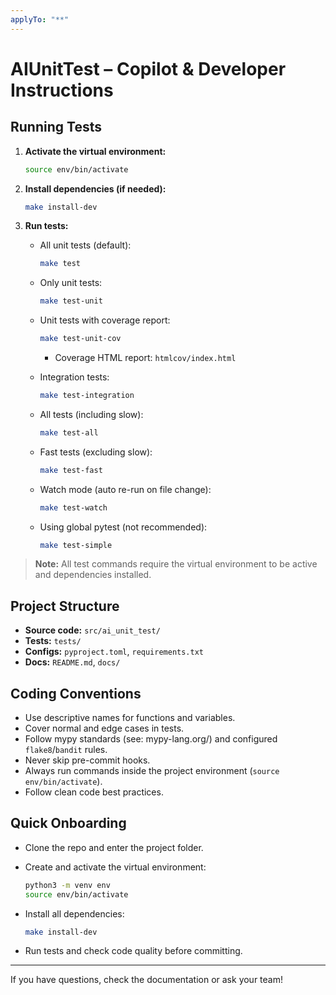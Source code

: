 ```yaml
---
applyTo: "**"
---
```


# AIUnitTest – Copilot & Developer Instructions

## Running Tests

1. **Activate the virtual environment:**

   ```bash
   source env/bin/activate
   ```

2. **Install dependencies (if needed):**

   ```bash
   make install-dev
   ```

3. **Run tests:**

   - All unit tests (default):

     ```bash
     make test
     ```

   - Only unit tests:

     ```bash
     make test-unit
     ```

   - Unit tests with coverage report:

     ```bash
     make test-unit-cov
     ```

     - Coverage HTML report: `htmlcov/index.html`

   - Integration tests:

     ```bash
     make test-integration
     ```

   - All tests (including slow):

     ```bash
     make test-all
     ```

   - Fast tests (excluding slow):

     ```bash
     make test-fast
     ```

   - Watch mode (auto re-run on file change):

     ```bash
     make test-watch
     ```

   - Using global pytest (not recommended):

     ```bash
     make test-simple
     ```

> **Note:** All test commands require the virtual environment to be active and dependencies installed.

## Project Structure

- **Source code:** `src/ai_unit_test/`
- **Tests:** `tests/`
- **Configs:** `pyproject.toml`, `requirements.txt`
- **Docs:** `README.md`, `docs/`

## Coding Conventions

- Use descriptive names for functions and variables.
- Cover normal and edge cases in tests.
- Follow mypy standards (see: mypy-lang.org/) and configured `flake8`/`bandit` rules.
- Never skip pre-commit hooks.
- Always run commands inside the project environment (`source env/bin/activate`).
- Follow clean code best practices.

## Quick Onboarding

- Clone the repo and enter the project folder.

- Create and activate the virtual environment:

  ```bash
  python3 -m venv env
  source env/bin/activate
  ```

- Install all dependencies:

  ```bash
  make install-dev
  ```

- Run tests and check code quality before committing.

---

If you have questions, check the documentation or ask your team!
